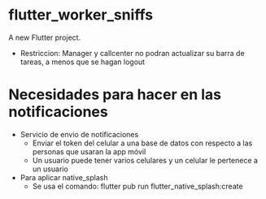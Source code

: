 # flutter_worker_sniffs

A new Flutter project.
- Restriccion: Manager y callcenter no podran actualizar su barra de tareas, a menos que se hagan logout

# Necesidades para hacer en las notificaciones
- Servicio de envio de notificaciones
  - Enviar el token del celular a una base de datos con respecto a las personas que usaran la app móvil
  - Un usuario puede tener varios celulares y un celular le pertenece a un usuario
- Para aplicar native_splash
  - Se usa el comando: flutter pub run flutter_native_splash:create